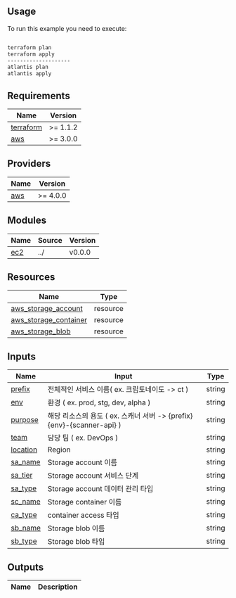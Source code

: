 ## Usage

To run this example you need to execute:

```bash

terraform plan
terraform apply
--------------------
atlantis plan
atlantis apply
```

<!-- BEGINNING OF PRE-COMMIT-TERRAFORM DOCS HOOK -->
## Requirements

| Name | Version |
|------|---------|
| <a name="requirement_terraform"></a> [terraform](#requirement\_terraform) | >= 1.1.2 |
| <a name="requirement_aws"></a> [aws](#requirement\_aws) | >= 3.0.0 |

## Providers

| Name | Version |
|------|---------|
| <a name="provider_aws"></a> [aws](#provider\_aws) | >= 4.0.0 |

## Modules

| Name | Source | Version |
|------|--------|---------|
| <a name="ec2"></a> [ec2](#ec2) | ../ | v0.0.0 |


## Resources

| Name | Type |
|------|------|
| [aws\_storage\_account]() | resource |
| [aws\_storage\_container]() | resource |
| [aws\_storage\_blob]() | resource |

## Inputs

| Name | Input | Type |
|------|------|------|
| [prefix]() | 전체적인 서비스 이름( ex. 크립토네이도 -> ct ) | string |
| [env]() | 환경 ( ex. prod, stg, dev, alpha )| string |
| [purpose]() | 해당 리소스의 용도 ( ex. 스캐너 서버 -> {prefix}{env}-{scanner-api} )| string |
| [team]() | 담당 팀 ( ex. DevOps )| string |
| [location]() | Region | string |
| [sa\_name]() | Storage account 이름 | string |
| [sa\_tier]() | Storage account 서비스 단계 | string |
| [sa\_type]() | Storage account 데이터 관리 타입 | string |
| [sc\_name]() | Storage container 이름 | string |
| [ca\_type]() | container access 타입 | string |
| [sb\_name]() | Storage blob 이름 | string |
| [sb\_type]() | Storage blob 타입 | string |


## Outputs

| Name | Description |
|------|-------------|
<!-- END OF PRE-COMMIT-TERRAFORM DOCS HOOK -->
